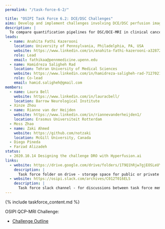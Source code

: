 ```yaml
---
permalink: "/task-force-6-2/"

title: "OSIPI Task Force 6.2: DCE/DSC Challenges"
aims: Develop and implement challenges involving DCE/DSC perfusion imaging analysis
description: |
  To compare quantification pipelines for DSC/DCE-MRI in clinical cancer imaging applications. Through these challenges, the performance of DSC-/DCE-MRI perfusion analysis tools developed in-house by the participating groups or the available software packages will be tested and evaluated according to some metrics (eg. bias and precision on DROs, agreement with reference methods in-vivo, reproducibility on in-vivo data, processing time, etc). The contestants are encouraged to use the software tools listed in OSIPI in creating their pipelines. The aim of this task force is to establish a set of benchmarks for perfusion imaging in different applications. 
leads:
  - name: Anahita Fathi Kazerooni
    location: University of Pennsylvania, Philadelphia, PA, USA
    website: https://www.linkedin.com/in/anahita-fathi-kazerooni-a3287238/
    role: Lead
    email: fathikaa@pennmedicine.upenn.edu
  - name: Hamidreza Saligheh Rad
    location: Tehran University of Medical Sciences
    website: https://www.linkedin.com/in/hamidreza-saligheh-rad-7127021a/
    role: Co-lead
    email: hamid.saligheh@gmail.com
members:
  - name: Laura Bell
    website: https://www.linkedin.com/in/lauracbell/
    location: Barrow Neurological Institute
  - Xinze Zhou
  - name: Rianne van der Heijden
    website: https://www.linkedin.com/in/riannevanderheijden1/
    location: Erasmus Universiteit Rotterdam
  - Moss Zhao
  - name: Zaki Ahmed
    website: https://github.com/notzaki
    location: McGill University, Canada
  - Diego Pineda
  - Farzad Alizadeh
status:
  - 2020.10.14 Designing the challenge DRO with Hyperfusion.ai
links:
  - website: https://drive.google.com/drive/folders/1T9Q1hRjw7gjEOSLeUYB7RyjFLHaEfgpp
    description: |
      Task force folder on drive - storage space for public or private documents developed by the task force.
  - website: https://osipi.slack.com/archives/C012T016ELS
    description: |
      Task force slack channel - for discussions between task force members.
---
```


{% include taskforce_content.md %}
<!--- Please include your task force contents below, free formatting -->

OSIPI QCP-MRI Challenge:
- [Challenge Outline](https://docs.google.com/document/d/1DXJsKwLrAeh471SLhlvEFaNtw-ePLZcBsxSzM8QJ_KM/edit?usp=sharing)
